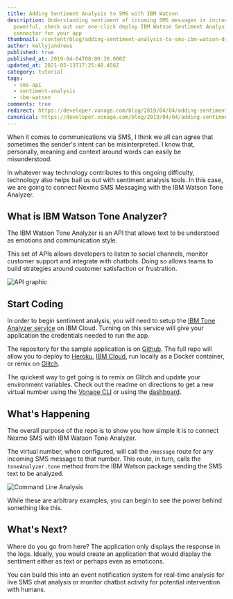 ```yaml
---
title: Adding Sentiment Analysis to SMS with IBM Watson
description: Understanding sentiment of incoming SMS messages is incredibly
  powerful, check out our one-click deploy IBM Watson Sentiment Analysis
  connector for your app
thumbnail: /content/blog/adding-sentiment-analysis-to-sms-ibm-watson-dr/Sentiment-Analysis-with-Watson.jpg
author: kellyjandrews
published: true
published_at: 2019-04-04T08:00:30.000Z
updated_at: 2021-05-13T17:25:48.456Z
category: tutorial
tags:
  - sms-api
  - sentiment-analysis
  - ibm-watson
comments: true
redirect: https://developer.vonage.com/blog/2019/04/04/adding-sentiment-analysis-to-sms-ibm-watson-dr
canonical: https://developer.vonage.com/blog/2019/04/04/adding-sentiment-analysis-to-sms-ibm-watson-dr
---
```

When it comes to communications via SMS, I think we all can agree that sometimes the sender's intent can be misinterpreted.  I know that, personally, meaning and context around words can easily be misunderstood.

In whatever way technology contributes to this ongoing difficulty, technology also helps bail us out with sentiment analysis tools. In this case, we are going to connect Nexmo  SMS Messaging with the IBM Watson Tone Analyzer.  

## What is IBM Watson Tone Analyzer?

The IBM Watson Tone Analyzer is an API that allows text to be understood as emotions and communication style.  

This set of APIs allows developers to listen to social channels, monitor customer support and integrate with chatbots. Doing so allows teams to build strategies around customer satisfaction or frustration.

![API graphic](/content/blog/adding-sentiment-analysis-to-sms-with-ibm-watson/sms-sentiment-watson.jpeg)

## Start Coding

<sign-up number></sign-up>

In order to begin sentiment analysis, you will need to setup the [IBM Tone Analyzer service](https://console.bluemix.net/catalog/services/tone-analyzer) on IBM Cloud. Turning on this service will give your application the credentials needed to run the app.  

The repository for the sample application is on [Github](https://nexmo.dev/ibm-nexmo-sms-analysis-repo). The full repo will allow you to deploy to [Heroku](https://nexmo.dev/ibm-nexmo-sms-analysis-heroku), [IBM Cloud](https://nexmo.dev/ibm-nexmo-sms-analysis-ibmcloud), run locally as a Docker container, or remix on [Glitch](https://nexmo.dev/ibm-nexmo-sms-analysis-glitchremix).  

The quickest way to get going is to remix on Glitch and update your environment variables. Check out the readme on directions to get a new virtual number using the [Vonage CLI](https://www.npmjs.com/package/@vonage/cli) or using the [dashboard](https://developer.nexmo.com/numbers/guides/numbers#rent-virtual-numbers).

## What's Happening

The overall purpose of the repo is to show you how simple it is to connect Nexmo SMS with IBM Watson Tone Analyzer.  

The virtual number, when configured, will call the `/message` route for any incoming SMS message to that number.  This route, in turn, calls the `toneAnalyzer.tone` method from the IBM Watson package sending the SMS text to be analyzed. 

![Command Line Analysis](https://www.nexmo.com/wp-content/uploads/2019/04/ibm-sms-sentiment.gif)

While these are arbitrary examples, you can begin to see the power behind something like this. 

## What's Next?

Where do you go from here?  The application only displays the response in the logs.  Ideally, you would create an application that would display the sentiment either as text or perhaps even as emoticons.  

You can build this into an event notification system for real-time analysis for live SMS chat analysis or monitor chatbot activity for potential intervention with humans.